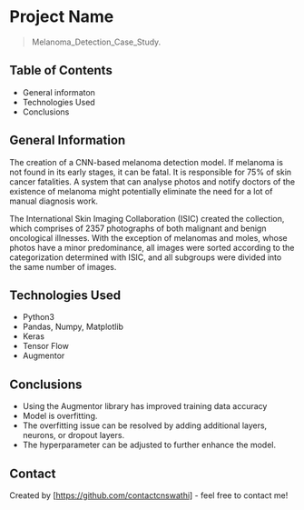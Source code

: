 # Project Name
> Melanoma_Detection_Case_Study.


## Table of Contents
* General informaton
* Technologies Used
* Conclusions



## General Information
The creation of a CNN-based melanoma detection model. If melanoma is not found in its early stages, it can be fatal. 
It is responsible for 75% of skin cancer fatalities. A system that can analyse photos and notify doctors of the existence of melanoma might 
potentially eliminate the need for a lot of manual diagnosis work.

The International Skin Imaging Collaboration (ISIC) created the collection, which comprises of 2357 photographs of both 
malignant and benign oncological illnesses. With the exception of melanomas and moles, whose photos have a minor predominance, 
all images were sorted according to the categorization determined with ISIC, and all subgroups were divided into the same number of images.

<!-- You don't have to answer all the questions - just the ones relevant to your project. -->

## Technologies Used
- Python3
- Pandas, Numpy, Matplotlib
- Keras
- Tensor Flow
- Augmentor

<!-- As the libraries versions keep on changing, it is recommended to mention the version of library used in this project -->

## Conclusions
- Using the Augmentor library has improved training data accuracy
- Model is overfitting.
- The overfitting issue can be resolved by adding additional layers, neurons, or dropout layers.
- The hyperparameter can be adjusted to further enhance the model.

<!-- You don't have to answer all the questions - just the ones relevant to your project. -->



## Contact
Created by [https://github.com/contactcnswathi] - feel free to contact me!


<!-- Optional -->
<!-- ## License -->
<!-- This project is open source and available under the [... License](). -->

<!-- You don't have to include all sections - just the one's relevant to your project -->
